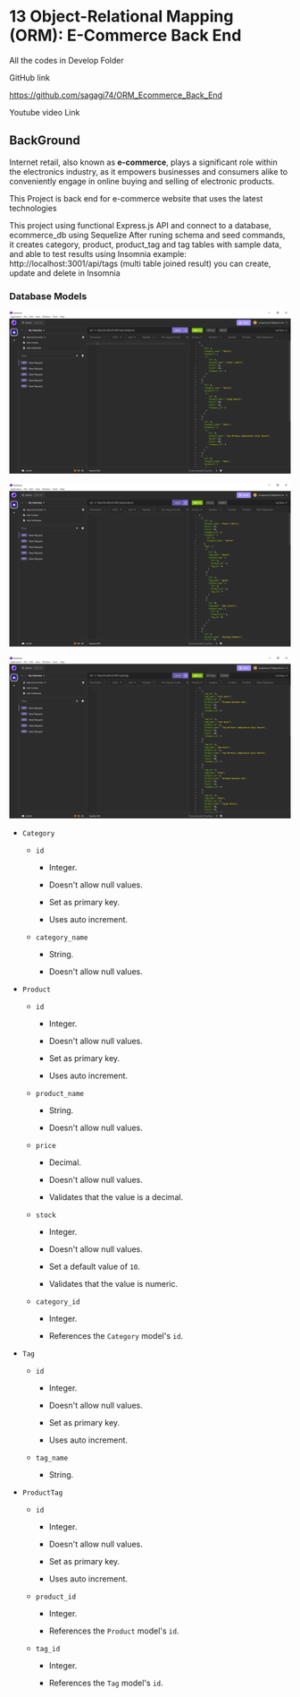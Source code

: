 # 13 Object-Relational Mapping (ORM): E-Commerce Back End

All the codes in Develop Folder

GitHub link

https://github.com/sagagi74/ORM_Ecommerce_Back_End

Youtube video Link




## BackGround

Internet retail, also known as **e-commerce**, plays a significant role within the electronics industry, as it empowers businesses and consumers alike to conveniently engage in online buying and selling of electronic products.

This Project is back end for e-commerce website that uses the latest technologies

This project using functional Express.js API and connect to a database, ecommerce_db using Sequelize
After runing schema and seed commands, it creates category, product, product_tag and tag tables with sample data, 
and able to test results using Insomnia example: http://localhost:3001/api/tags (multi table joined result)
you can create, update and delete in Insomnia

### Database Models
![Categories](Assets/Capture1.JPG)

![Products](Assets/Capture2.JPG)

![Tags](Assets/Capture3.JPG)

* `Category`

  * `id`

    * Integer.
  
    * Doesn't allow null values.
  
    * Set as primary key.
  
    * Uses auto increment.

  * `category_name`
  
    * String.
  
    * Doesn't allow null values.

* `Product`

  * `id`
  
    * Integer.
  
    * Doesn't allow null values.
  
    * Set as primary key.
  
    * Uses auto increment.

  * `product_name`
  
    * String.
  
    * Doesn't allow null values.

  * `price`
  
    * Decimal.
  
    * Doesn't allow null values.
  
    * Validates that the value is a decimal.

  * `stock`
  
    * Integer.
  
    * Doesn't allow null values.
  
    * Set a default value of `10`.
  
    * Validates that the value is numeric.

  * `category_id`
  
    * Integer.
  
    * References the `Category` model's `id`.

* `Tag`

  * `id`
  
    * Integer.
  
    * Doesn't allow null values.
  
    * Set as primary key.
  
    * Uses auto increment.

  * `tag_name`
  
    * String.

* `ProductTag`

  * `id`

    * Integer.

    * Doesn't allow null values.

    * Set as primary key.

    * Uses auto increment.

  * `product_id`

    * Integer.

    * References the `Product` model's `id`.

  * `tag_id`

    * Integer.

    * References the `Tag` model's `id`.


